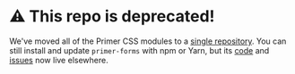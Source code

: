 # :warning: This repo is deprecated!
We've moved all of the Primer CSS modules to a [single repository][repo]. You can still install and update `primer-forms` with npm or Yarn, but its [code] and [issues] now live elsewhere.

[repo]: https://github.com/primer/primer-css
[issues]: https://github.com/primer/primer-css/issues
[code]: https://github.com/primer/primer-css/tree/master/packages/primer-forms